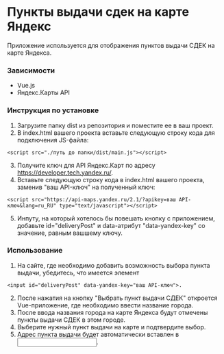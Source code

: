# Пункты выдачи сдек на карте Яндекс

Приложение используется для отображения пунктов выдачи СДЕК на карте Яндекса.

### Зависимости
* Vue.js
* Яндекс.Карты API

### Инструкция по установке
1. Загрузите папку dist из репозитория и поместите ее в ваш проект.
2. В index.html вашего проекта вставьте следующую строку кода для подключения JS-файла:
```
<script src="./путь до папки/dist/main.js"></script>
```
3. Получите ключ для API Яндекс.Карт по адресу https://developer.tech.yandex.ru/.
4. Вставьте следующую строку кода в index.html вашего проекта, заменив "ваш API-ключ" на полученный ключ:
```
<script src="https://api-maps.yandex.ru/2.1/?apikey=ваш API-ключ&lang=ru_RU" type="text/javascript"></script>
```
5. Инпуту, на который хотелось бы повешать кнопку с приложением, добавьте id="deliveryPost" и data-атрибут "data-yandex-key" со значение, равным вашшему ключу.
  
### Использование
1. На сайте, где необходимо добавить возможность выбора пункта выдачи, убедитесь, что имеется элемент 
```
<input id="deliveryPost" data-yandex-key="ваш API-ключ">.
```
2. После нажатия на кнопку "Выбрать пункт выдачи СДЕК" откроется Vue-приложение, где необходимо ввести название города.
3. После ввода названия города на карте Яндекса будут отмечены пункты выдачи СДЕК в этом городе.
4. Выберите нужный пункт выдачи на карте и подтвердите выбор.
5. Адрес пункта выдачи будет автоматически вставлен в <input id="deliveryPost">.

